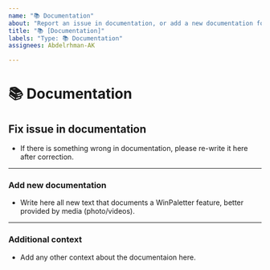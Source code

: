 ```yaml
---
name: "📚 Documentation"
about: "Report an issue in documentation, or add a new documentation for undocumented WinPaletter feature"
title: "📚 [Documentation]"
labels: "Type: 📚 Documentation"
assignees: Abdelrhman-AK

---
```

# **📚 Documentation**

## **Fix issue in documentation**
- If there is something wrong in documentation, please re-write it here after correction.
  
---

### **Add new documentation**
- Write here all new text that documents a WinPaletter feature, better provided by media (photo/videos).

---

### **Additional context**
- Add any other context about the documentaion here.

